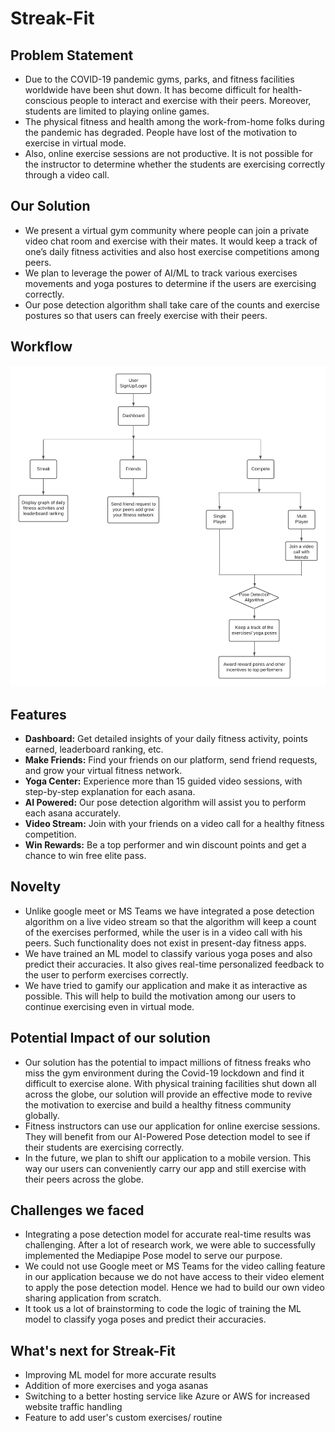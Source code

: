 # Streak-Fit
 
## Problem Statement
- Due to the COVID-19 pandemic gyms, parks, and fitness facilities worldwide have been shut down. It has become difficult for health-conscious people to interact and exercise with their peers. Moreover, students are limited to playing online games. 
- The physical fitness and health among the work-from-home folks during the pandemic has degraded. People have lost of the motivation to exercise in virtual mode.
- Also, online exercise sessions are not productive. It is not possible for the instructor to determine whether the students are exercising correctly through a video call.

## Our Solution
- We present a virtual gym community where people can join a private video chat room and exercise with their mates. It would keep a track of one’s daily fitness activities and also host exercise competitions among peers.
- We plan to leverage the power of AI/ML to track various exercises movements and yoga postures to determine if the users are exercising correctly. 
- Our pose detection algorithm shall take care of the counts and exercise postures so that users can freely exercise with their peers. 

## Workflow
<img src="public/assets/img/features/Workflow.png" width="600">


## Features

- **Dashboard:** Get detailed insights of your daily fitness activity, points earned, leaderboard ranking, etc. 
- **Make Friends:** Find your friends on our platform, send friend requests, and grow your virtual fitness network.
- **Yoga Center:** Experience more than 15 guided video sessions, with step-by-step explanation for each asana.
- **AI Powered:** Our pose detection algorithm will assist you to perform each asana accurately.
- **Video Stream:** Join with your friends on a video call for a healthy fitness competition.
- **Win Rewards:** Be a top performer and win discount points and get a chance to win free elite pass.

## Novelty

- Unlike google meet or MS Teams we have integrated a pose detection algorithm on a live video stream so that the algorithm will keep a count of the exercises performed, while the user is in a video call with his peers. Such functionality does not exist in present-day fitness apps. 
- We have trained an ML model to classify various yoga poses and also predict their accuracies. It also gives real-time personalized feedback to the user to perform exercises correctly.
- We have tried to gamify our application and make it as interactive as possible. This will help to build the motivation among our users to continue exercising even in virtual mode.

## Potential Impact of our solution

- Our solution has the potential to impact millions of fitness freaks who miss the gym
environment during the Covid-19 lockdown and find it difficult to exercise alone. With physical
training facilities shut down all across the globe, our solution will provide an effective mode to
revive the motivation to exercise and build a healthy fitness community globally.
- Fitness instructors can use our application for online exercise sessions. They will benefit from our AI-Powered Pose detection model to see if their students are exercising correctly.
- In the future, we plan to shift our application to a mobile version. This way our users can conveniently carry our app and still exercise with their peers across the globe.

## Challenges we faced

- Integrating a pose detection model for accurate real-time results was challenging. After a lot of research work, we were able to successfully implemented the Mediapipe Pose model to serve our purpose.
- We could not use Google meet or MS Teams for the video calling feature in our application because we do not have access to their video element to apply the pose detection model. Hence we had to build our own video sharing application from scratch.
- It took us a lot of brainstorming to code the logic of training the ML model to classify yoga poses and predict their accuracies.


## What's next for Streak-Fit

- Improving ML model for more accurate results
- Addition of more exercises and yoga asanas
- Switching to a better hosting service like Azure or AWS for increased website traffic handling
- Feature to add user's custom exercises/ routine
